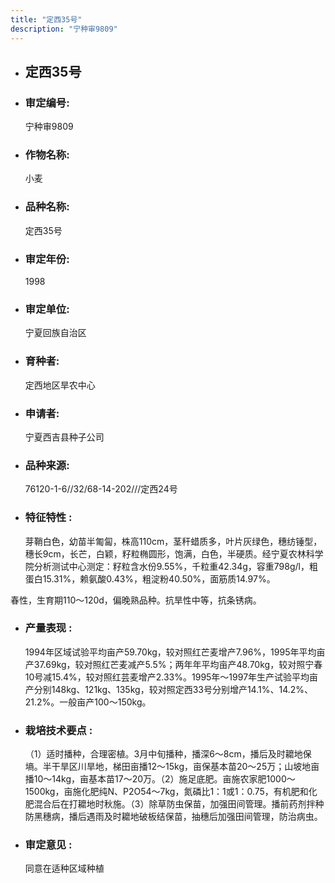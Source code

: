 ```yaml
---
title: "定西35号"
description: "宁种审9809"
---
```

* ## 定西35号
* ###  审定编号:  
   宁种审9809

*  ### 作物名称:  
   小麦

*   ###  品种名称: 
    定西35号

*   ### 审定年份: 
    1998

*   ### 审定单位:  
    宁夏回族自治区

*   ### 育种者:  
    定西地区旱农中心

*   ### 申请者:  
    宁夏西吉县种子公司

*   ### 品种来源:  
    76120-1-6//32/68-14-202///定西24号

*   ### 特征特性 : 
    芽鞘白色，幼苗半匍匐，株高110cm，茎秆蜡质多，叶片灰绿色，穗纺锤型，穗长9cm，长芒，白颖，籽粒椭圆形，饱满，白色，半硬质。经宁夏农林科学院分析测试中心测定：籽粒含水份9.55%，千粒重42.34g，容重798g/l，粗蛋白15.31%，赖氨酸0.43%，粗淀粉40.50%，面筋质14.97%。
春性，生育期110～120d，偏晚熟品种。抗旱性中等，抗条锈病。


*   ### 产量表现 : 
    1994年区域试验平均亩产59.70kg，较对照红芒麦增产7.96%，1995年平均亩产37.69kg，较对照红芒麦减产5.5%；两年年平均亩产48.70kg，较对照宁春10号减15.4%，较对照红芸麦增产2.33%。1995年～1997年生产试验平均亩产分别148kg、121kg、135kg，较对照定西33号分别增产14.1%、14.2%、21.2%。一般亩产100～150kg。

*   ### 栽培技术要点 : 
    （1）适时播种，合理密植。3月中旬播种，播深6～8cm，播后及时耱地保墒。半干旱区川旱地，梯田亩播12～15kg，亩保基本苗20～25万；山坡地亩播10～14kg，亩基本苗17～20万。（2）施足底肥。亩施农家肥1000～1500kg，亩施化肥纯N、P2O54～7kg，氮磷比1：1或1：0.75，有机肥和化肥混合后在打耱地时秋施。（3）除草防虫保苗，加强田间管理。播前药剂拌种防黑穗病，播后遇雨及时耱地破板结保苗，抽穗后加强田间管理，防治病虫。

*   ### 审定意见 : 
    同意在适种区域种植
